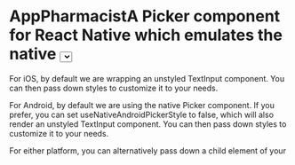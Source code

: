 # AppPharmacistA Picker component for React Native which emulates the native <select> interfaces for iOS and Android

For iOS, by default we are wrapping an unstyled TextInput component. You can then pass down styles to customize it to your needs.

For Android, by default we are using the native Picker component. If you prefer, you can set useNativeAndroidPickerStyle to false, which will also render an unstyled TextInput component. You can then pass down styles to customize it to your needs.

For either platform, you can alternatively pass down a child element of your
